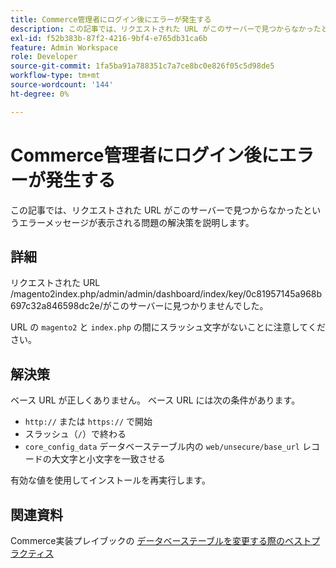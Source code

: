 ```yaml
---
title: Commerce管理者にログイン後にエラーが発生する
description: この記事では、リクエストされた URL がこのサーバーで見つからなかったというエラーメッセージが表示される問題の解決策を説明します。
exl-id: f52b383b-87f2-4216-9bf4-e765db31ca6b
feature: Admin Workspace
role: Developer
source-git-commit: 1fa5ba91a788351c7a7ce8bc0e826f05c5d98de5
workflow-type: tm+mt
source-wordcount: '144'
ht-degree: 0%

---
```


# Commerce管理者にログイン後にエラーが発生する

この記事では、リクエストされた URL がこのサーバーで見つからなかったというエラーメッセージが表示される問題の解決策を説明します。

## 詳細

リクエストされた URL /magento2index.php/admin/admin/dashboard/index/key/0c81957145a968b697c32a846598dc2e/がこのサーバーに見つかりませんでした。

URL の `magento2` と `index.php` の間にスラッシュ文字がないことに注意してください。

## 解決策

ベース URL が正しくありません。 ベース URL には次の条件があります。

* `http://` または `https://` で開始
* スラッシュ（`/`）で終わる
* `core_config_data` データベーステーブル内の `web/unsecure/base_url` レコードの大文字と小文字を一致させる

有効な値を使用してインストールを再実行します。

## 関連資料

Commerce実装プレイブックの [ データベーステーブルを変更する際のベストプラクティス ](https://experienceleague.adobe.com/ja/docs/commerce-operations/implementation-playbook/best-practices/development/modifying-core-and-third-party-tables#why-adobe-recommends-avoiding-modifications)
